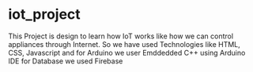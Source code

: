 # iot_project
This Project is design to learn how IoT works like how we can control appliances through Internet. So we have used Technologies like HTML, CSS, Javascript and for Arduino we user Emddedded C++ using Arduino IDE for Database we used Firebase 
